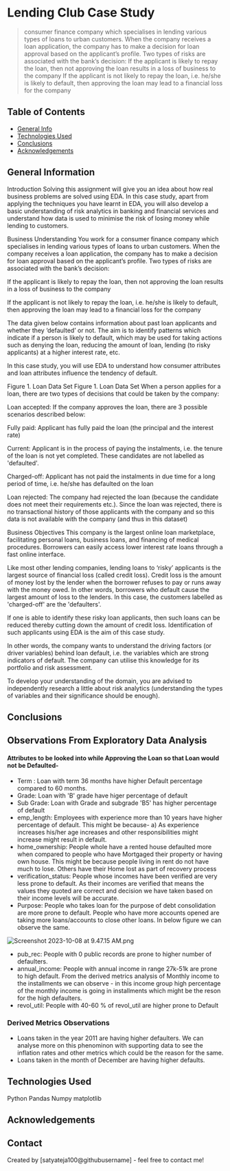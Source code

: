 # Lending Club Case Study
> consumer finance company which specialises in lending various types of loans to urban customers. When the company receives a loan application, the company has to make a decision for loan approval based on the applicant’s profile. Two types of risks are associated with the bank’s decision:
If the applicant is likely to repay the loan, then not approving the loan results in a loss of business to the company
If the applicant is not likely to repay the loan, i.e. he/she is likely to default, then approving the loan may lead to a financial loss for the company


## Table of Contents
* [General Info](#general-information)
* [Technologies Used](#technologies-used)
* [Conclusions](#conclusions)
* [Acknowledgements](#acknowledgements)

<!-- You can include any other section that is pertinent to your problem -->

## General Information
Introduction
Solving this assignment will give you an idea about how real business problems are solved using EDA. In this case study, apart from applying the techniques you have learnt in EDA, you will also develop a basic understanding of risk analytics in banking and financial services and understand how data is used to minimise the risk of losing money while lending to customers.

  

Business Understanding
You work for a consumer finance company which specialises in lending various types of loans to urban customers. When the company receives a loan application, the company has to make a decision for loan approval based on the applicant’s profile. Two types of risks are associated with the bank’s decision:

If the applicant is likely to repay the loan, then not approving the loan results in a loss of business to the company

If the applicant is not likely to repay the loan, i.e. he/she is likely to default, then approving the loan may lead to a financial loss for the company

 

The data given below contains information about past loan applicants and whether they ‘defaulted’ or not. The aim is to identify patterns which indicate if a person is likely to default, which may be used for taking actions such as denying the loan, reducing the amount of loan, lending (to risky applicants) at a higher interest rate, etc.

 

In this case study, you will use EDA to understand how consumer attributes and loan attributes influence the tendency of default.

Figure 1. Loan Data Set
Figure 1. Loan Data Set
When a person applies for a loan, there are two types of decisions that could be taken by the company:

Loan accepted: If the company approves the loan, there are 3 possible scenarios described below:

Fully paid: Applicant has fully paid the loan (the principal and the interest rate)

Current: Applicant is in the process of paying the instalments, i.e. the tenure of the loan is not yet completed. These candidates are not labelled as 'defaulted'.

Charged-off: Applicant has not paid the instalments in due time for a long period of time, i.e. he/she has defaulted on the loan 

Loan rejected: The company had rejected the loan (because the candidate does not meet their requirements etc.). Since the loan was rejected, there is no transactional history of those applicants with the company and so this data is not available with the company (and thus in this dataset)
 

Business Objectives
This company is the largest online loan marketplace, facilitating personal loans, business loans, and financing of medical procedures. Borrowers can easily access lower interest rate loans through a fast online interface. 

 

Like most other lending companies, lending loans to ‘risky’ applicants is the largest source of financial loss (called credit loss). Credit loss is the amount of money lost by the lender when the borrower refuses to pay or runs away with the money owed. In other words, borrowers who default cause the largest amount of loss to the lenders. In this case, the customers labelled as 'charged-off' are the 'defaulters'. 

 

If one is able to identify these risky loan applicants, then such loans can be reduced thereby cutting down the amount of credit loss. Identification of such applicants using EDA is the aim of this case study.

 

In other words, the company wants to understand the driving factors (or driver variables) behind loan default, i.e. the variables which are strong indicators of default.  The company can utilise this knowledge for its portfolio and risk assessment. 


To develop your understanding of the domain, you are advised to independently research a little about risk analytics (understanding the types of variables and their significance should be enough).

<!-- You don't have to answer all the questions - just the ones relevant to your project. -->

## Conclusions
## Observations From Exploratory Data Analysis
#### Attributes to be looked into while Approving the Loan so that Loan would not be Defaulted-

* Term : Loan with term 36 months have higher Default percentage compared to 60 months.
* Grade: Loan with 'B' grade have higer percentage of default
* Sub Grade: Loan with Grade and subgrade 'B5' has higher percentage of default
* emp_length: Employees with experience more than 10 years have higher percentage of default. This might be because-
            a) As experience increases his/her age increases and other responsibilities might increase might result in default.
* home_ownership: People whole have a rented house defaulted more when compared to people who have Mortgaged their property or having own house.
                  This might be because people living in rent do not have much to lose. Others have their Home lost as part of recovery process
* verification_status: People whose incomes have been verified are very less prone to default. As their incomes are verified that means the values                          they quoted are correct and decision we have taken based on their income levels will be accurate.
* Purpose: People who takes loan for the purpose of debt consolidation are more prone to default. People who have more accounts opened are taking more loans/accounts to close other loans. In below figure we can observe the same.

![Screenshot 2023-10-08 at 9.47.15 AM.png](attachment:d5f9d88b-2301-497c-ba55-6b1bea131881.png)

* pub_rec: People with 0 public records are prone to higher number of defaulters.
* annual_income: People with annual income in range 27k-51k are prone to high default. From the derived metrics analysis of Monthly income to the installments we can observe - in this income group high percentage of the monthly income is going in installments which might be the reson for the high defaulters.
* revol_util: People with 40-60 % of revol_util are higher prone to Default
### Derived Metrics Observations

* Loans taken in the year 2011 are having higher defaulters. We can analyse more on this phenominon with supporting data to see the inflation rates and other metrics which could be the reason for the same.
* Loans taken in the month of December are having higher defaults.


<!-- You don't have to answer all the questions - just the ones relevant to your project. -->


## Technologies Used
Python
Pandas
Numpy
matplotlib

<!-- As the libraries versions keep on changing, it is recommended to mention the version of library used in this project -->

## Acknowledgements



## Contact
Created by [satyateja100@githubusername] - feel free to contact me!


<!-- Optional -->
<!-- ## License -->
<!-- This project is open source and available under the [... License](). -->

<!-- You don't have to include all sections - just the one's relevant to your project -->
